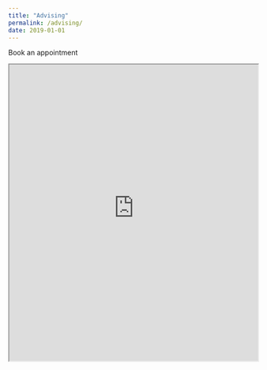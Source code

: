 ```yaml
---
title: "Advising"
permalink: /advising/
date: 2019-01-01
---
```


Book an appointment

<iframe src="https://jackdougherty.youcanbook.me/" width="100%" height="600px"></iframe>
